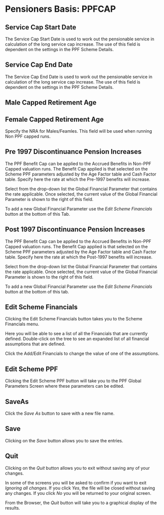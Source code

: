 # Pensioners Basis: PPFCAP



## Service Cap Start Date

The Service Cap Start Date is used to work out the pensionable service
in calculation of the long service cap increase. The use of this field
is dependent on the settings in the PPF Scheme Details.

## Service Cap End Date

The Service Cap End Date is used to work out the pensionable service in
calculation of the long service cap increase. The use of this field is
dependent on the settings in the PPF Scheme Details.

## Male Capped Retirement Age

## Female Capped Retirement Age

Specify the NRA for Males/Feamles. This field will be used when running
Non PPF capped runs.

## Pre 1997 Discontinuance Pension Increases

The PPF Benefit Cap can be applied to the Accrued Benefits in Non-PPF
Capped valuation runs. The Benefit Cap applied is that selected on the
Scheme PPF parameters adjusted by the Age Factor table and Cash Factor
table. Specify here the rate at which the Pre-1997 benefits will
increase.

Select from the drop-down list the Global Financial Parameter that
contains the rate applicable. Once selected, the current value of the
Global Financial Parameter is shown to the right of this field.

To add a new Global Financial Parameter use the _Edit Scheme Financials_
button at the bottom of this Tab.

## Post 1997 Discontinuance Pension Increases

The PPF Benefit Cap can be applied to the Accrued Benefits in Non-PPF
Capped valuation runs. The Benefit Cap applied is that selected on the
Scheme PPF parameters adjusted by the Age Factor table and Cash Factor
table. Specify here the rate at which the Post-1997 benefits will
increase.

Select from the drop-down list the Global Financial Parameter that
contains the rate applicable. Once selected, the current value of the
Global Financial Parameter is shown to the right of this field.

To add a new Global Financial Parameter use the _Edit Scheme Financials_
button at the bottom of this tab.

## Edit Scheme Financials

Clicking the Edit Scheme Financials button takes you to the Scheme
Financials menu.

Here you will be able to see a list of all the Financials that are
currently defined. Double-click on the tree to see an expanded list of
all financial assumptions that are defined.

Click the Add/Edit Financials to change the value of one of the
assumptions.

## Edit Scheme PPF

Clicking the Edit Scheme PPF button will take you to the PPF Global
Parameters Screen where these parameters can be edited.

## SaveAs

Click the _Save As_ button to save with a new file name.

## Save

Clicking on the _Save_ button allows you to save the entries.

## Quit

Clicking on the _Quit_ button allows you to exit without saving any of
your changes.

In some of the screens you will be asked to confirm if you want to exit
_Ignoring all changes_. If you click _Yes_, the file will be closed
without saving any changes. If you click _No_ you will be returned to your
original screen.

From the Browser, the _Quit_ button will take you to a graphical display
of the results.